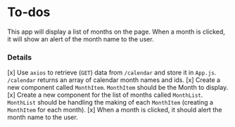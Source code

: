 # To-dos

This app will display a list of months on the page. When a month is clicked, it will show an alert of the month name to the user.

### Details

[x] Use `axios` to retrieve (`GET`) data from `/calendar` and store it in `App.js`. `/calendar` returns an array of calendar month names and ids.
[x] Create a new component called `MonthItem`. `MonthItem` should be the Month to display.
[x] Create a new component for the list of months called `MonthList`. `MonthList` should be handling the making of each `MonthItem` (creating a `MonthItem` for each month).
[x] When a month is clicked, it should alert the month name to the user.